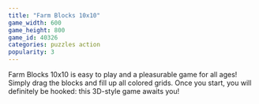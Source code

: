 ```yaml
---
title: "Farm Blocks 10x10"
game_width: 600
game_height: 800
game_id: 40326
categories: puzzles action
popularity: 3
---
```

Farm Blocks 10x10 is easy to play and a pleasurable game for all ages! Simply drag the blocks and fill up all colored grids. Once you start, you will definitely be hooked: this 3D-style game awaits you!
